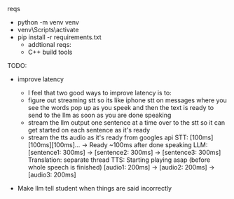 reqs
- python -m venv venv
- venv\Scripts\activate
- pip install -r requirements.txt
    - addtional reqs:
    - C++ build tools 


TODO:
- improve latency
    - I feel that two good ways to improve latency is to:
    - figure out streaming stt so its like iphone stt on messages where you see the words pop up as you speek and then the text is ready to send to the llm as soon as you are done speaking
    - stream the llm output one sentence at a time over to the stt so it can get started on each sentence as it's ready
    - stream the tts audio as it's ready from googles api
STT: [100ms][100ms][100ms]... → Ready ~100ms after done speaking
LLM: [sentence1: 300ms] → [sentence2: 300ms] → [sentence3: 300ms]
Translation: separate thread
TTS: Starting playing asap (before whole speech is finished) [audio1: 200ms] → [audio2: 200ms] → [audio3: 200ms]

- Make llm tell student when things are said incorrectly